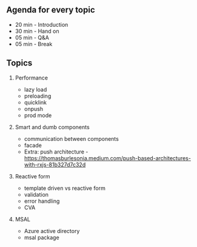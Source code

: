 ## Agenda for every topic

- 20 min - Introduction
- 30 min - Hand on
- 05 min - Q&A
- 05 min - Break

## Topics

1. Performance
    - lazy load
    - preloading
    - quicklink
    - onpush
    - prod mode

1. Smart and dumb components
    - communication between components
    - facade
    - Extra: push architecture - https://thomasburlesonia.medium.com/push-based-architectures-with-rxjs-81b327d7c32d

1. Reactive form
    - template driven vs reactive form
    - validation
    - error handling
    - CVA

1. MSAL
    - Azure active directory
    - msal package



